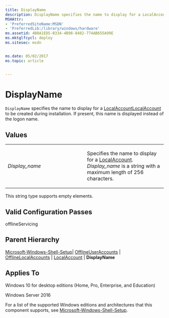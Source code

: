```yaml
---
title: DisplayName
description: DisplayName specifies the name to display for a LocalAccountLocalAccount to be created during installation. If present, this name is displayed instead of the logon name.
MSHAttr:
- 'PreferredSiteName:MSDN'
- 'PreferredLib:/library/windows/hardware'
ms.assetid: 4B0A1ED5-B334-4B98-8402-774AB655A99E
ms.mktglfcycl: deploy
ms.sitesec: msdn


ms.date: 05/02/2017
ms.topic: article


---
```


# DisplayName


`DisplayName` specifies the name to display for a [LocalAccount](microsoft-windows-shell-setup-offlineuseraccounts-offlinelocalaccounts-localaccount.md)[LocalAccount](microsoft-windows-shell-setup-useraccounts-localaccounts-localaccount.md) to be created during installation. If present, this name is displayed instead of the logon name.

## Values


<table>
<colgroup>
<col width="50%" />
<col width="50%" />
</colgroup>
<tbody>
<tr class="odd">
<td><p><em>Display_name</em></p></td>
<td><p>Specifies the name to display for a <a href="microsoft-windows-shell-setup-offlineuseraccounts-offlinelocalaccounts-localaccount.md" data-raw-source="[LocalAccount](microsoft-windows-shell-setup-offlineuseraccounts-offlinelocalaccounts-localaccount.md)">LocalAccount</a>. <em>Display_name</em> is a string with a maximum length of 256 characters.</p></td>
</tr>
</tbody>
</table>

 

This string type supports empty elements.

## Valid Configuration Passes


offlineServicing

## Parent Hierarchy


[Microsoft-Windows-Shell-Setup](microsoft-windows-shell-setup.md)| [OfflineUserAccounts](microsoft-windows-shell-setup-offlineuseraccounts.md) | [OfflineLocalAccounts](microsoft-windows-shell-setup-offlineuseraccounts-offlinelocalaccounts.md) | [LocalAccount](microsoft-windows-shell-setup-offlineuseraccounts-offlinelocalaccounts-localaccount.md) | **DisplayName**

## Applies To


Windows 10 for desktop editions (Home, Pro, Enterprise, and Education)

Windows Server 2016

For a list of the supported Windows editions and architectures that this component supports, see [Microsoft-Windows-Shell-Setup](microsoft-windows-shell-setup.md).

 

 






